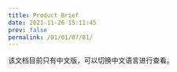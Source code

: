 ```yaml
---
title: Product Brief
date: 2021-11-26 15:11:45
prev: false
permalink: /01/01/07/01/
---
```


该文档目前只有中文版，可以切换中文语言进行查看。
